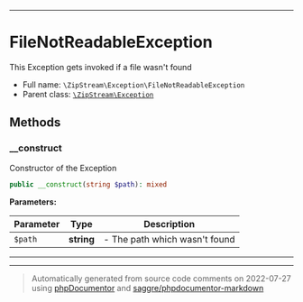 ***

# FileNotReadableException

This Exception gets invoked if a file wasn't found



* Full name: `\ZipStream\Exception\FileNotReadableException`
* Parent class: [`\ZipStream\Exception`](../Exception.md)




## Methods


### __construct

Constructor of the Exception

```php
public __construct(string $path): mixed
```








**Parameters:**

| Parameter | Type | Description |
|-----------|------|-------------|
| `$path` | **string** | - The path which wasn&#039;t found |




***


***
> Automatically generated from source code comments on 2022-07-27 using [phpDocumentor](http://www.phpdoc.org/) and [saggre/phpdocumentor-markdown](https://github.com/Saggre/phpDocumentor-markdown)
